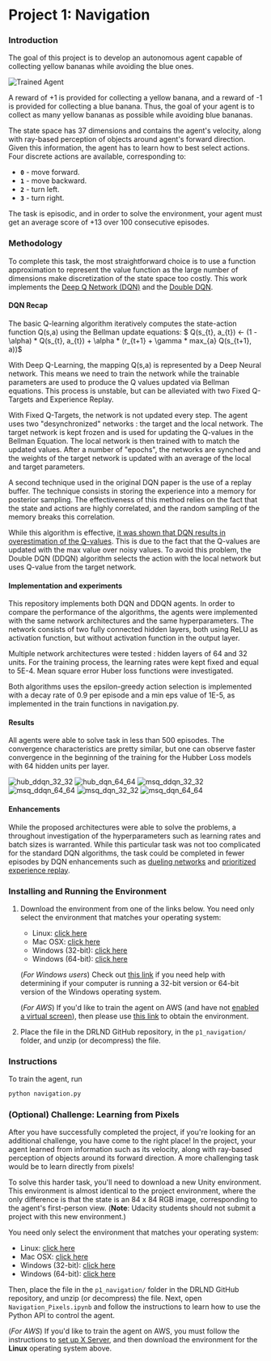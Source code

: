 [//]: # (Image References)

[image1]: https://user-images.githubusercontent.com/10624937/42135619-d90f2f28-7d12-11e8-8823-82b970a54d7e.gif "Trained Agent"

# Project 1: Navigation

### Introduction

The goal of this project is to develop an autonomous agent capable of collecting yellow bananas while avoiding the blue ones.

![Trained Agent][image1]

A reward of +1 is provided for collecting a yellow banana, and a reward of -1 is provided for collecting a blue banana.  Thus, the goal of your agent is to collect as many yellow bananas as possible while avoiding blue bananas.  

The state space has 37 dimensions and contains the agent's velocity, along with ray-based perception of objects around agent's forward direction.  Given this information, the agent has to learn how to best select actions.  Four discrete actions are available, corresponding to:
- **`0`** - move forward.
- **`1`** - move backward.
- **`2`** - turn left.
- **`3`** - turn right.

The task is episodic, and in order to solve the environment, your agent must get an average score of +13 over 100 consecutive episodes.

### Methodology

To complete this task, the most straightforward choice is to use a function approximation to represent the value function as the large number of dimensions make discretization of the state space too costly.  This work implements the [Deep Q Network (DQN)](https://storage.googleapis.com/deepmind-media/dqn/DQNNaturePaper.pdf) and the [Double DQN](https://arxiv.org/abs/1509.06461). 

#### DQN Recap

The basic Q-learning algorithm iteratively computes the state-action function Q(s,a) using the Bellman update equations:
$ Q(s_{t}, a_{t}) <- (1 - \alpha) * Q(s_{t}, a_{t}) + \alpha * (r_{t+1} + \gamma * max_{a} Q(s_{t+1}, a))$

With Deep Q-Learning, the mapping Q(s,a) is represented by a Deep Neural network. This means we need to train the network while the trainable parameters are used to produce the Q values updated via Bellman equations. This process is unstable, but can be alleviated with two Fixed Q-Targets and Experience Replay. 

With Fixed Q-Targets, the network is not updated every step. The agent uses two "desynchronized" networks : the target and the local network. The target network is kept frozen and is used for updating the Q-values in the Bellman Equation. The local network is then trained with to match the updated values. After a number of "epochs", the networks are synched and the weights of the target network is updated with an average of the local and target parameters.

A second technique used in the original DQN paper is the use of a replay buffer. The technique consists in storing the experience into a memory for posterior sampling. The effectiveness of this method relies on the fact that the state and actions are highly correlated, and the random sampling of the memory breaks this correlation.

While this algorithm is effective, [it was shown that DQN results in overestimation of the Q-values](https://www.ri.cmu.edu/pub_files/pub1/thrun_sebastian_1993_1/thrun_sebastian_1993_1.pdf). This is due to the fact that the Q-values are updated with the max value over noisy values. To avoid this problem, the Double DQN (DDQN) algorithm selects the action with the local network but uses Q-value from the target network.

#### Implementation and experiments

This repository implements both DQN and DDQN agents. In order to compare the performance of the algorithms, the agents were implemented with the same network architectures and the same hyperparameters. The network consists of two fully connected hidden layers, both using ReLU as activation function, but without activation function in the output layer.

Multiple network architectures were tested : hidden layers of 64 and 32 units. For the training process, the learning rates were kept fixed and equal to 5E-4. Mean square error Huber loss functions were investigated.

Both algorithms uses the epsilon-greedy action selection is implemented with a decay rate of 0.9 per episode and a min eps value of 1E-5, as implemented in the train functions in navigation.py.

#### Results

All agents were able to solve task in less than 500 episodes. The convergence characteristics are pretty similar, but one can observe faster convergence in the beginning of the training for the Hubber Loss models with 64 hidden units per layer.

![hub_ddqn_32_32](experiments\\hub_ddqn_32_32.png)
![hub_dqn_64_64](experiments\\hub_dqn_64_64.png)
![msq_ddqn_32_32](experiments\\msq_ddqn_32_32.png)
![msq_ddqn_64_64](experiments\\msq_ddqn_64_64.png)
![msq_dqn_32_32](experiments\\msq_dqn_32_32.png)
![msq_dqn_64_64](experiments\\msq_dqn_64_64.png)

#### Enhancements

While the proposed architectures were able to solve the problems, a throughout investigation of the hyperparameters such as learning rates and batch sizes is warranted. While this particular task was not too complicated for the standard DQN algorithms, the task could be completed in fewer episodes by DQN enhancements such as [dueling networks](https://arxiv.org/abs/1511.06581) and [prioritized experience replay](https://arxiv.org/abs/1511.05952).


### Installing and Running the Environment 

1. Download the environment from one of the links below.  You need only select the environment that matches your operating system:
    - Linux: [click here](https://s3-us-west-1.amazonaws.com/udacity-drlnd/P1/Banana/Banana_Linux.zip)
    - Mac OSX: [click here](https://s3-us-west-1.amazonaws.com/udacity-drlnd/P1/Banana/Banana.app.zip)
    - Windows (32-bit): [click here](https://s3-us-west-1.amazonaws.com/udacity-drlnd/P1/Banana/Banana_Windows_x86.zip)
    - Windows (64-bit): [click here](https://s3-us-west-1.amazonaws.com/udacity-drlnd/P1/Banana/Banana_Windows_x86_64.zip)
    
    (_For Windows users_) Check out [this link](https://support.microsoft.com/en-us/help/827218/how-to-determine-whether-a-computer-is-running-a-32-bit-version-or-64) if you need help with determining if your computer is running a 32-bit version or 64-bit version of the Windows operating system.

    (_For AWS_) If you'd like to train the agent on AWS (and have not [enabled a virtual screen](https://github.com/Unity-Technologies/ml-agents/blob/master/docs/Training-on-Amazon-Web-Service.md)), then please use [this link](https://s3-us-west-1.amazonaws.com/udacity-drlnd/P1/Banana/Banana_Linux_NoVis.zip) to obtain the environment.

2. Place the file in the DRLND GitHub repository, in the `p1_navigation/` folder, and unzip (or decompress) the file. 

### Instructions

To train the agent, run

```bash
python navigation.py
```

### (Optional) Challenge: Learning from Pixels

After you have successfully completed the project, if you're looking for an additional challenge, you have come to the right place!  In the project, your agent learned from information such as its velocity, along with ray-based perception of objects around its forward direction.  A more challenging task would be to learn directly from pixels!

To solve this harder task, you'll need to download a new Unity environment.  This environment is almost identical to the project environment, where the only difference is that the state is an 84 x 84 RGB image, corresponding to the agent's first-person view.  (**Note**: Udacity students should not submit a project with this new environment.)

You need only select the environment that matches your operating system:
- Linux: [click here](https://s3-us-west-1.amazonaws.com/udacity-drlnd/P1/Banana/VisualBanana_Linux.zip)
- Mac OSX: [click here](https://s3-us-west-1.amazonaws.com/udacity-drlnd/P1/Banana/VisualBanana.app.zip)
- Windows (32-bit): [click here](https://s3-us-west-1.amazonaws.com/udacity-drlnd/P1/Banana/VisualBanana_Windows_x86.zip)
- Windows (64-bit): [click here](https://s3-us-west-1.amazonaws.com/udacity-drlnd/P1/Banana/VisualBanana_Windows_x86_64.zip)

Then, place the file in the `p1_navigation/` folder in the DRLND GitHub repository, and unzip (or decompress) the file.  Next, open `Navigation_Pixels.ipynb` and follow the instructions to learn how to use the Python API to control the agent.

(_For AWS_) If you'd like to train the agent on AWS, you must follow the instructions to [set up X Server](https://github.com/Unity-Technologies/ml-agents/blob/master/docs/Training-on-Amazon-Web-Service.md), and then download the environment for the **Linux** operating system above.

